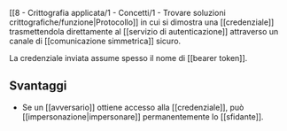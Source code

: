 [[8 - Crittografia applicata/1 - Concetti/1 - Trovare soluzioni crittografiche/funzione|Protocollo]] in cui si dimostra una [[credenziale]] trasmettendola direttamente al [[servizio di autenticazione]] attraverso un canale di [[comunicazione simmetrica]] sicuro.

La credenziale inviata assume spesso il nome di [[bearer token]].

## Svantaggi

- Se un [[avversario]] ottiene accesso alla [[credenziale]], può [[impersonazione|impersonare]] permanentemente lo [[sfidante]].